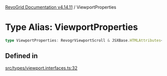 [RevoGrid Documentation v4.14.11](README.md) / ViewportProperties

# Type Alias: ViewportProperties

```ts
type ViewportProperties: RevogrViewportScroll & JSXBase.HTMLAttributes<HTMLRevogrViewportScrollElement>;
```

## Defined in

[src/types/viewport.interfaces.ts:32](https://github.com/revolist/revogrid/blob/8390153a63782c6f2a806fb42e5983525eb9dc87/src/types/viewport.interfaces.ts#L32)
